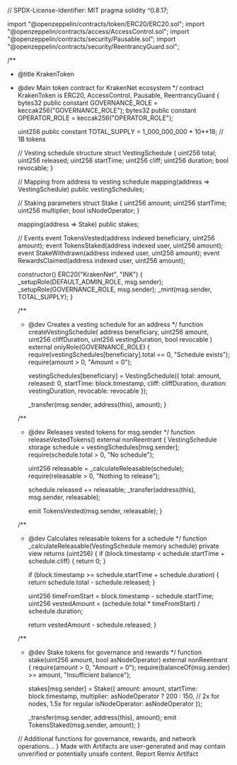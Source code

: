 
// SPDX-License-Identifier: MIT
pragma solidity ^0.8.17;

import "@openzeppelin/contracts/token/ERC20/ERC20.sol";
import "@openzeppelin/contracts/access/AccessControl.sol";
import "@openzeppelin/contracts/security/Pausable.sol";
import "@openzeppelin/contracts/security/ReentrancyGuard.sol";

/**
 * @title KrakenToken
 * @dev Main token contract for KrakenNet ecosystem
 */
contract KrakenToken is ERC20, AccessControl, Pausable, ReentrancyGuard {
    bytes32 public constant GOVERNANCE_ROLE = keccak256("GOVERNANCE_ROLE");
    bytes32 public constant OPERATOR_ROLE = keccak256("OPERATOR_ROLE");
    
    uint256 public constant TOTAL_SUPPLY = 1_000_000_000 * 10**18;  // 1B tokens
    
    // Vesting schedule structure
    struct VestingSchedule {
        uint256 total;
        uint256 released;
        uint256 startTime;
        uint256 cliff;
        uint256 duration;
        bool revocable;
    }
    
    // Mapping from address to vesting schedule
    mapping(address => VestingSchedule) public vestingSchedules;
    
    // Staking parameters
    struct Stake {
        uint256 amount;
        uint256 startTime;
        uint256 multiplier;
        bool isNodeOperator;
    }
    
    mapping(address => Stake) public stakes;
    
    // Events
    event TokensVested(address indexed beneficiary, uint256 amount);
    event TokensStaked(address indexed user, uint256 amount);
    event StakeWithdrawn(address indexed user, uint256 amount);
    event RewardsClaimed(address indexed user, uint256 amount);
    
    constructor() ERC20("KrakenNet", "INK") {
        _setupRole(DEFAULT_ADMIN_ROLE, msg.sender);
        _setupRole(GOVERNANCE_ROLE, msg.sender);
        _mint(msg.sender, TOTAL_SUPPLY);
    }
    
    /**
     * @dev Creates a vesting schedule for an address
     */
    function createVestingSchedule(
        address beneficiary,
        uint256 amount,
        uint256 cliffDuration,
        uint256 vestingDuration,
        bool revocable
    ) external onlyRole(GOVERNANCE_ROLE) {
        require(vestingSchedules[beneficiary].total == 0, "Schedule exists");
        require(amount > 0, "Amount = 0");
        
        vestingSchedules[beneficiary] = VestingSchedule({
            total: amount,
            released: 0,
            startTime: block.timestamp,
            cliff: cliffDuration,
            duration: vestingDuration,
            revocable: revocable
        });
        
        _transfer(msg.sender, address(this), amount);
    }
    
    /**
     * @dev Releases vested tokens for msg.sender
     */
    function releaseVestedTokens() external nonReentrant {
        VestingSchedule storage schedule = vestingSchedules[msg.sender];
        require(schedule.total > 0, "No schedule");
        
        uint256 releasable = _calculateReleasable(schedule);
        require(releasable > 0, "Nothing to release");
        
        schedule.released += releasable;
        _transfer(address(this), msg.sender, releasable);
        
        emit TokensVested(msg.sender, releasable);
    }
    
    /**
     * @dev Calculates releasable tokens for a schedule
     */
    function _calculateReleasable(VestingSchedule memory schedule) 
        private 
        view 
        returns (uint256) 
    {
        if (block.timestamp < schedule.startTime + schedule.cliff) {
            return 0;
        }
        
        if (block.timestamp >= schedule.startTime + schedule.duration) {
            return schedule.total - schedule.released;
        }
        
        uint256 timeFromStart = block.timestamp - schedule.startTime;
        uint256 vestedAmount = (schedule.total * timeFromStart) / schedule.duration;
        
        return vestedAmount - schedule.released;
    }
    
    /**
     * @dev Stake tokens for governance and rewards
     */
    function stake(uint256 amount, bool asNodeOperator) external nonReentrant {
        require(amount > 0, "Amount = 0");
        require(balanceOf(msg.sender) >= amount, "Insufficient balance");
        
        stakes[msg.sender] = Stake({
            amount: amount,
            startTime: block.timestamp,
            multiplier: asNodeOperator ? 200 : 150,  // 2x for nodes, 1.5x for regular
            isNodeOperator: asNodeOperator
        });
        
        _transfer(msg.sender, address(this), amount);
        emit TokensStaked(msg.sender, amount);
    }
    
    // Additional functions for governance, rewards, and network operations...
}
Made with
Artifacts are user-generated and may contain unverified or potentially unsafe content.
Report
Remix Artifact

